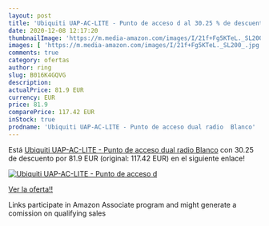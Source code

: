 ```yaml
---
layout: post
title: 'Ubiquiti UAP-AC-LITE - Punto de acceso d al 30.25 % de descuento'
date: 2020-12-08 12:17:20
thumbnailImage: 'https://m.media-amazon.com/images/I/21f+Fg5KTeL._SL200_.jpg'
images: [ 'https://m.media-amazon.com/images/I/21f+Fg5KTeL._SL200_.jpg' ]
comments: true
category: ofertas
author: ring
slug: B016K4GQVG
description:
actualPrice: 81.9 EUR
currency: EUR
price: 81.9
comparePrice: 117.42 EUR
inStock: true
prodname: 'Ubiquiti UAP-AC-LITE - Punto de acceso dual radio  Blanco'
---
```


Está [Ubiquiti UAP-AC-LITE - Punto de acceso dual radio  Blanco](https://www.amazon.es/dp/B016K4GQVG/?tag=tolees-21) con 30.25 de descuento por 81.9 EUR (original: 117.42 EUR) en el siguiente enlace!

[![Ubiquiti UAP-AC-LITE - Punto de acceso d](https://m.media-amazon.com/images/I/21f+Fg5KTeL._SL200_.jpg)](https://www.amazon.es/dp/B016K4GQVG/?tag=tolees-21)

[Ver la oferta!!](https://www.amazon.es/dp/B016K4GQVG/?tag=tolees-21)

Links participate in Amazon Associate program and might generate a comission on qualifying sales


